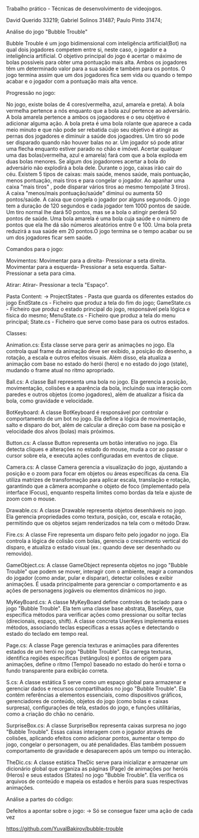 Trabalho prático - Técnicas de desenvolvimento de videojogos.

David Querido 33219;
Gabriel Solinos 31487; 
Paulo Pinto 31474;

Análise do jogo "Bubble Trouble"

Bubble Trouble é um jogo bidimensional com inteligência artificial(Bot) na qual dois jogadores competem entre si, neste caso, o jogador e a inteligência artificial. O objetivo principal do jogo é acertar o máximo de bolas possíveis para obter uma pontuação mais alta. Ambos os jogadores têm um determinado valor para a sua saúde e também para os pontos. O jogo termina assim que um dos jogadores fica sem vida ou quando o tempo acabar e o jogador com a pontuação mais alta vence.

Progressão no jogo:

No jogo, existe bolas de 4 cores(vermelha, azul, amarela e preta). A bola vermelha pertence a nós enquanto que a bola azul pertence ao adversário. A bola amarela pertence a ambos os jogaodores e o seu objetivo é adicionar alguma ação. A bola preta é uma bola rolante que aparece a cada meio minuto e que não pode ser rebatida cujo seu objetivo é atingir as pernas dos jogadores e diminuir a saúde dos jogaodres.
Um tiro só pode ser disparado quando não houver balas no ar. Um jogador só pode atirar uma flecha enquanto estiver parado no chão e imóvel. Acertar qualquer uma das bolas(vermelha, azul e amarela) fará com que a bola exploda em duas bolas menores. Se algum dos jogadorores acertar a bola do adversário não explodirá a bola dele. Durante o jogo, caixas irão cair do céu. Existem 5 tipos de caixas: mais saúde, menos saúde, mais pontuação, menos pontuação, mais tiros e para congelar o jogador. Ao apanhar uma caixa "mais tiros" , pode disparar vários tiros ao mesmo tempo(até 3 tiros). A caixa "menos/mais pontuação/saúde" diminui ou aumenta 50 pontos/saúde. A caixa que congela o jogador por alguns segunods. O jogo tem a duração de 120 segundos e cada jogador tem 1000 pontos de saúde. Um tiro normal lhe dará 50 pontos, mas se a bola o atingir perderá 50 pontos de saúde. Uma bola
amarela é uma bola cuja saúde e o número de pontos que ela lhe dá são números aleatórios entre 0 e 100. Uma bola preta reduzirá a sua saúde em 20 pontos.O jogo termina se o tempo acabar ou se um dos jogadores ficar sem saúde.

Comandos para o jogo:

Movimentos:
Movimentar para a direita- Pressionar a seta direita.
Movimentar para a esquerda- Pressionar a seta esquerda.
Saltar- Pressionar a seta para cima.

Atirar:
Atirar- Pressionar a tecla "Espaço".

Pasta Content:
-> ProjectStates - Pasta que guarda os diferentes estados do jogo
	  EndState.cs - Ficheiro que produz a tela do fim do jogo;
	  GameState.cs - Ficheiro que produz o estado principal do jogo, responsável pela lógica e física do mesmo;
	  MenuState.cs -	Ficheiro que produz a tela do menu principal;
	  State.cs - Ficheiro que serve como base para os outros estados.

Classes:

Animation.cs:
Esta classe serve para gerir as animações no jogo.
Ela controla qual frame da animação deve ser exibido, a posição do desenho, a rotação, a escala e outros efeitos visuais. Além disso, ela atualiza a animação com base no estado do herói (hero) e no estado do jogo (state), mudando o frame atual no ritmo apropriado.

Ball.cs:
A classe Ball representa uma bola no jogo. Ela gerencia a posição, movimentação, colisões e a aparência da bola, incluindo sua interação com paredes e outros objetos (como jogadores), além de atualizar a física da bola, como gravidade e velocidade.

BotKeyboard:
A classe BotKeyboard é responsável por controlar o comportamento de um bot no jogo. Ela define a lógica de movimentação, salto e disparo do bot, além de calcular a direção com base na posição e velocidade dos alvos (bolas) mais próximos.

Button.cs:
A classe Button representa um botão interativo no jogo. Ela detecta cliques e alterações no estado do mouse, muda a cor ao passar o cursor sobre ela, e executa ações configuradas em eventos de clique.

Camera.cs:
A classe Camera gerencia a visualização do jogo, ajustando a posição e o zoom para focar em objetos ou áreas específicas da cena. Ela utiliza matrizes de transformação para aplicar escala, translação e rotação, garantindo que a câmera acompanhe o objeto de foco (implementado pela interface IFocus), enquanto respeita limites como bordas da tela e ajuste de zoom com o mouse.

Drawable.cs:
A classe Drawable representa objetos desenháveis no jogo. Ela gerencia propriedades como textura, posição, cor, escala e rotação, permitindo que os objetos sejam renderizados na tela com o método Draw.

Fire.cs:
A classe Fire representa um disparo feito pelo jogador no jogo. Ela controla a lógica de colisão com bolas, gerencia o crescimento vertical do disparo, e atualiza o estado visual (ex.: quando deve ser desenhado ou removido).

GameObject.cs:
A classe GameObject representa objetos no jogo "Bubble Trouble" que podem se mover, interagir com o ambiente, reagir a comandos do jogador (como andar, pular e disparar), detectar colisões e exibir animações. É usada principalmente para gerenciar o comportamento e as ações de personagens jogáveis ou elementos dinâmicos no jogo.

MyKeyBoard.cs:
A classe MyKeyBoard define controles de teclado para o jogo "Bubble Trouble". Ela tem uma classe base abstrata, BaseKeys, que especifica métodos para verificar ações como pressionar ou soltar teclas (direcionais, espaço, shift). A classe concreta UserKeys implementa esses métodos, associando teclas específicas a essas ações e detectando o estado do teclado em tempo real.

Page.cs:
A classe Page gerencia texturas e animações para diferentes estados de um herói no jogo "Bubble Trouble". Ela carrega texturas, identifica regiões específicas (retângulos) e pontos de origem para animações, define o ritmo (Tempo) baseado no estado do herói e torna o fundo transparente para exibição correta.

S.cs:
A classe estática S serve como um espaço global para armazenar e gerenciar dados e recursos compartilhados no jogo "Bubble Trouble". Ela contém referências a elementos essenciais, como dispositivos gráficos, gerenciadores de conteúdo, objetos do jogo (como bolas e caixas surpresa), configurações de tela, estados do jogo, e funções utilitárias, como a criação do chão no cenário.

SurpriseBox.cs:
A classe SurpriseBox representa caixas surpresa no jogo "Bubble Trouble". Essas caixas interagem com o jogador através de colisões, aplicando efeitos como adicionar pontos, aumentar o tempo do jogo, congelar o personagem, ou até penalidades. Elas também possuem comportamento de gravidade e desaparecem após um tempo ou interação.

TheDic.cs:
A classe estática TheDic serve para inicializar e armazenar um dicionário global que organiza as páginas (Page) de animações por heróis (Heros) e seus estados (States) no jogo "Bubble Trouble". Ela verifica os arquivos de conteúdo e mapeia os estados e heróis para suas respectivas animações.

Análise a partes do código:

Defeitos a apontar sobre o jogo:
-> Só se consegue fazer uma ação de cada vez






















https://github.com/YuvalBakirov/bubble-trouble
